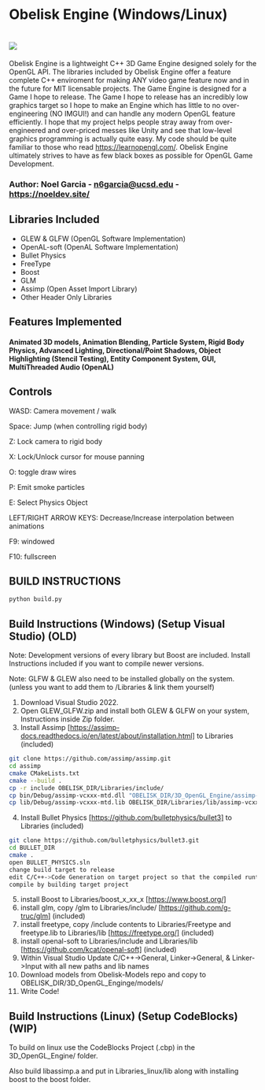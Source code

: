 # Obelisk Engine (Windows/Linux)
# ![](https://github.com/n6garcia/Obelisk-3D-Engine/blob/main/demo.png)
Obelisk Engine is a lightweight C++ 3D Game Engine designed solely for the OpenGL API. The libraries included by Obelisk Engine offer a feature complete C++ enviroment for making ANY video game feature now and in the future for MIT licensable projects. The Game Engine is designed for a Game I hope to release. The Game I hope to release has an incredibly low graphics target so I hope to make an Engine which has little to no over-engineering (NO IMGUI!) and can handle any modern OpenGL feature efficiently. I hope that my project helps people stray away from over-engineered and over-priced messes like Unity and see that low-level graphics programming is actually quite easy. My code should be quite familiar to those who read https://learnopengl.com/. Obelisk Engine ultimately strives to have as few black boxes as possible for OpenGL Game Development.
### Author: Noel Garcia - n6garcia@ucsd.edu - https://noeldev.site/
## Libraries Included
- GLEW & GLFW (OpenGL Software Implementation)
- OpenAL-soft (OpenAL Software Implementation)
- Bullet Physics
- FreeType
- Boost
- GLM
- Assimp (Open Asset Import Library)
- Other Header Only Libraries
## Features Implemented 
#### Animated 3D models, Animation Blending, Particle System, Rigid Body Physics, Advanced Lighting, Directional/Point Shadows, Object Highlighting (Stencil Testing), Entity Component System, GUI, MultiThreaded Audio (OpenAL)

## Controls
WASD: Camera movement / walk

Space: Jump (when controlling rigid body)

Z: Lock camera to rigid body

X: Lock/Unlock cursor for mouse panning

O: toggle draw wires

P: Emit smoke particles

E: Select Physics Object

LEFT/RIGHT ARROW KEYS: Decrease/Increase interpolation between animations

F9: windowed

F10: fullscreen

## BUILD INSTRUCTIONS
```bash
python build.py
```

## Build Instructions (Windows) (Setup Visual Studio) (OLD)
Note: Development versions of every library but Boost are included. Install Instructions included if you want to compile newer versions.

Note: GLFW & GLEW also need to be installed globally on the system. (unless you want to add them to /Libraries & link them yourself)
1. Download Visual Studio 2022.
2. Open GLEW_GLFW.zip and install both GLEW & GLFW on your system, Instructions inside Zip folder.
3. Install Assimp [https://assimp-docs.readthedocs.io/en/latest/about/installation.html] to Libraries (included)
```bash
git clone https://github.com/assimp/assimp.git
cd assimp
cmake CMakeLists.txt 
cmake --build .
cp -r include OBELISK_DIR/Libraries/include/
cp bin/Debug/assimp-vcxxx-mtd.dll "OBELISK_DIR/3D_OpenGL_Engine/assimp-vcxxx-mtd.dll"
cp lib/Debug/assimp-vcxxx-mtd.lib OBELISK_DIR/Libraries/lib/assimp-vcxxx-mtd.lib
```
4. Install Bullet Physics [https://github.com/bulletphysics/bullet3] to Libraries (included)
```bash
git clone https://github.com/bulletphysics/bullet3.git
cd BULLET_DIR
cmake .
open BULLET_PHYSICS.sln
change build target to release
edit C/C++->Code Generation on target project so that the compiled runtime library is set to Multi-threaded/MT (or desired lib type)
compile by building target project
```
5. install Boost to Libraries/boost_x_xx_x [https://www.boost.org/]
6. install glm, copy /glm to Libraries/include/ [https://github.com/g-truc/glm] (included)
7. install freetype, copy /include contents to Libraries/Freetype and freetype.lib to Libraries/lib [https://freetype.org/] (included)
8. install openal-soft to Libraries/include and Libraries/lib [https://github.com/kcat/openal-soft] (included)
9. Within Visual Studio Update C/C++->General, Linker->General, & Linker->Input with all new paths and lib names
10. Download models from Obelisk-Models repo and copy to OBELISK_DIR/3D_OpenGL_Enginge/models/
11. Write Code!

## Build Instructions (Linux) (Setup CodeBlocks) (WIP)
To build on linux use the CodeBlocks Project (.cbp) in the 3D_OpenGL_Engine/ folder. 

Also build libassimp.a and put in Libraries_linux/lib along with installing boost to the boost folder.


